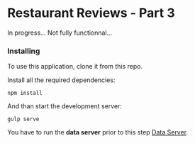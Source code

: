 # Restaurant Reviews - Part 3

In progress... 
Not fully functionnal...

### Installing

To use this application, clone it from this repo.

Install all the required dependencies:

```
npm install
```

And than start the development server:

```
gulp serve
```

You have to run the **data server** prior to this step [Data Server](https://github.com/udacity/mws-restaurant-stage-3).
